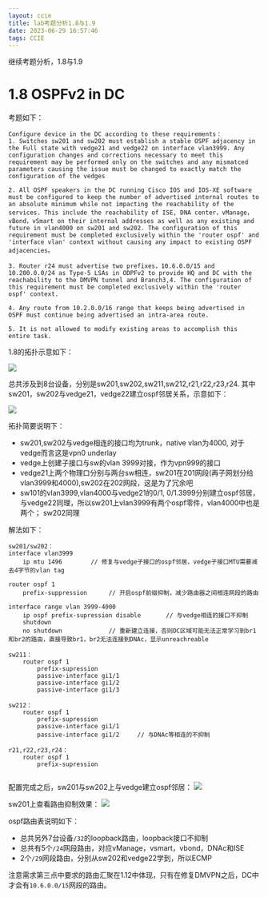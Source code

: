 ```yaml
---
layout: ccie
title: lab考题分析1.8与1.9
date: 2023-06-29 16:57:46
tags: CCIE
---
```


继续考题分析，1.8与1.9

# 1.8 OSPFv2 in DC
考题如下：
```
Configure device in the DC according to these requirements：
1. Switches sw201 and sw202 must establish a stable OSPF adjacency in the Full state with vedge21 and vedge22 on interface vlan3999. Any configuration changes and corrections necessary to meet this requirement may be performed only on the switches and any mismatced parameters causing the issue must be changed to exactly match the configuration of the vedges

2. All OSPF speakers in the DC running Cisco IOS and IOS-XE software must be configured to keep the number of advertised internal routes to an absolute minimum while not impacting the reachability of the services. This include the reachability of ISE, DNA center，vManage，vBond，vSmart on their internal addresses as well as any existing and future in vlan4000 on sw201 and sw202. The configuration of this requirement must be completed exclusively within the 'router ospf' and 'interface vlan' context without causing any impact to existing OSPF adjacencies。

3. Router r24 must advertise two prefixes，10.6.0.0/15 and 10.200.0.0/24 as Type-5 LSAs in ODPFv2 to provide HQ and DC with the reachability to the DMVPN tunnel and Branch3,4. The configuration of this requirement must be completed exclusively within the 'router ospf' context.

4. Any route from 10.2.0.0/16 range that keeps being advertised in OSPF must continue being advertised an intra-area route.

5. It is not allowed to modify existing areas to accomplish this entire task.
```
1.8的拓扑示意如下：

![](https://rancho333.github.io/pictures/lab_1.8.png)

总共涉及到8台设备，分别是sw201,sw202,sw211,sw212,r21,r22,r23,r24. 其中sw201，sw202与vedge21，vedge22建立ospf邻居关系，示意如下：

![](https://rancho333.github.io/pictures/lab_1.8_vedge.png)

拓扑简要说明下：
- sw201,sw202与vedge相连的接口均为trunk，native vlan为4000, 对于vedge而言这是vpn0 underlay
- vedge上创建子接口与sw的vlan 3999对接，作为vpn999的接口
- vedge21上两个物理口分别与两台sw相连，sw201在201网段(再子网划分给vlan3999和4000),sw202在202网段，这是为了冗余吧
- sw101的vlan3999,vlan4000与vedge21的0/1, 0/1.3999分别建立ospf邻居，与vedge22同理，所以sw201上vlan3999有两个ospf零件，vlan4000中也是两个； sw202同理

解法如下：
```
sw201/sw202：
interface vlan3999 
    ip mtu 1496        // 修复与vedge子接口的ospf邻居，vedge子接口MTU需要减去4字节的vlan tag

router ospf 1
    prefix-suppression      // 开启ospf前缀抑制，减少路由器之间相连网段的路由

interface range vlan 3999-4000
    ip ospf prefix-supression disable       // 与vedge相连的接口不抑制
    shutdown 
    no shutdown             // 重新建立连接，否则DC区域可能无法正常学习到br1和br2的路由，直接导致br1，br2无法连接到DNAc，显示unreachreable

sw211：
    router ospf 1
        prefix-supression
        passive-interface gi1/1
        passive-interface gi1/2
        passive-interface gi1/3

sw212：
    router ospf 1
        prefix-supression
        passive-interface gi1/1
        passive-interface gi1/2     // 与DNAc等相连的不抑制

r21,r22,r23,r24：
    router ospf 1
        prefix-supression
    
```

配置完成之后，sw201与sw202上与vedge建立ospf邻居：
![](https://rancho333.github.io/pictures/1.8_ospf_neig.png)

sw201上查看路由抑制效果：
![](https://rancho333.github.io/pictures/lab_1.8_route.png)

ospf路由表说明如下：
- 总共另外7台设备`/32`的loopback路由，loopback接口不抑制
- 总共有5个`/24`网段路由，对应vManage，vsmart，vbond，DNAc和ISE
- 2个`/29`网段路由，分别从sw202和vedge22学到，所以ECMP

注意需求第三点中要求的路由汇聚在1.12中体现，只有在修复DMVPN之后，DC中才会有`10.6.0.0/15`网段的路由。
